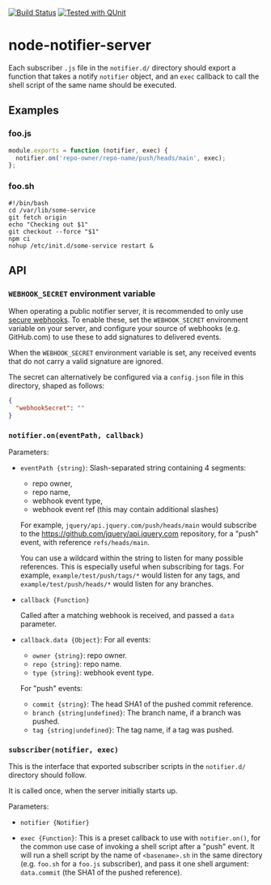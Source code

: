 [![Build Status](https://github.com/jquery/node-notifier-server/actions/workflows/CI.yaml/badge.svg)](https://github.com/jquery/node-notifier-server/actions/workflows/CI.yaml) [![Tested with QUnit](https://img.shields.io/badge/tested_with-qunit-9c3493.svg)](https://qunitjs.com/)

# node-notifier-server

Each subscriber `.js` file in the `notifier.d/` directory should export a function that takes a notify `notifier` object, and an `exec` callback to call the shell script of the same name should be executed.

## Examples

### foo.js

```javascript
module.exports = function (notifier, exec) {
  notifier.on('repo-owner/repo-name/push/heads/main', exec);
};
```

### foo.sh

```shell
#!/bin/bash
cd /var/lib/some-service
git fetch origin
echo "Checking out $1"
git checkout --force "$1"
npm ci
nohup /etc/init.d/some-service restart &
```

## API

### `WEBHOOK_SECRET` environment variable

When operating a public notifier server, it is recommended to only use [secure webhooks](https://docs.github.com/en/developers/webhooks-and-events/webhooks/securing-your-webhooks). To enable these, set the `WEBHOOK_SECRET` environment variable on your server, and configure your source of webhooks (e.g. GitHub.com) to use these to add signatures to delivered events.

When the `WEBHOOK_SECRET` environment variable is set, any received events that do not carry a valid signature are ignored.

The secret can alternatively be configured via a `config.json` file in this directory, shaped as follows:

```json
{
  "webhookSecret": ""
}
```

### `notifier.on(eventPath, callback)`

Parameters:
* `eventPath {string}`: Slash-separated string containing 4 segments:
  - repo owner,
  - repo name,
  - webhook event type,
  - webhook event ref (this may contain additional slashes)

  For example, `jquery/api.jquery.com/push/heads/main` would subscribe to the https://github.com/jquery/api.jquery.com repository, for a "push" event, with reference `refs/heads/main`.

  You can use a wildcard within the string to listen for many possible references.
  This is especially useful when subscribing for tags.
  For example, `example/test/push/tags/*` would listen for any tags, and `example/test/push/heads/*` would listen for any branches.

* `callback {Function}`

  Called after a matching webhook is received, and passed a `data` parameter.

* `callback.data {Object}`:
  For all events:
  - `owner {string}`: repo owner.
  - `repo {string}`: repo name.
  - `type {string}`: webhook event type.

  For "push" events:
  - `commit {string}`: The head SHA1 of the pushed commit reference.
  - `branch {string|undefined}`: The branch name, if a branch was pushed.
  - `tag {string|undefined}`: The tag name, if a tag was pushed.

### `subscriber(notifier, exec)`

This is the interface that exported subscriber scripts in the `notifier.d/` directory should follow.

It is called once, when the server initially starts up.

Parameters:

* `notifier {Notifier}`

* `exec {Function}`: This is a preset callback to use with `notifier.on()`, for the common use case of invoking a shell script after a "push" event. It will run a shell script by the name of `<basename>.sh` in the same directory (e.g. `foo.sh` for a `foo.js` subscriber), and pass it one shell argument: `data.commit` (the SHA1 of the pushed reference).
